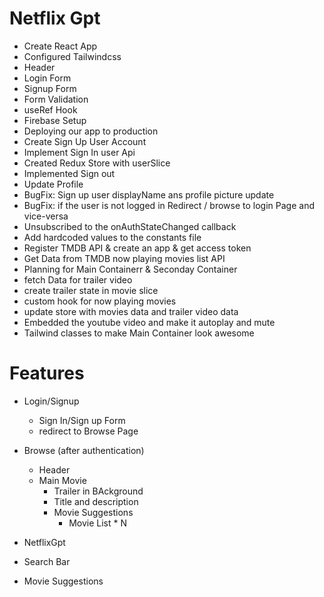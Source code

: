 # Netflix Gpt

- Create React App
- Configured Tailwindcss
- Header
- Login Form
- Signup Form
- Form Validation
- useRef Hook
- Firebase Setup
- Deploying our app to production
- Create Sign Up User Account
- Implement Sign In user Api
- Created Redux Store with userSlice
- Implemented Sign out
- Update Profile
- BugFix: Sign up user displayName ans profile picture update
- BugFix: if the user is not logged in Redirect / browse to login Page and vice-versa
- Unsubscribed to the onAuthStateChanged callback
- Add hardcoded values to the constants file
- Register TMDB API & create an app & get access token
- Get Data from TMDB now playing movies list API
- Planning for Main Containerr & Seconday Container
- fetch Data for trailer video
- create trailer state in movie slice
- custom hook for now playing movies
- update store with movies data and trailer video data
- Embedded the youtube video and make it autoplay and mute
- Tailwind classes to make Main Container look awesome

# Features

- Login/Signup

  - Sign In/Sign up Form
  - redirect to Browse Page

- Browse (after authentication)

  - Header
  - Main Movie
    - Trailer in BAckground
    - Title and description
    - Movie Suggestions
      - Movie List \* N

- NetflixGpt
- Search Bar
- Movie Suggestions
